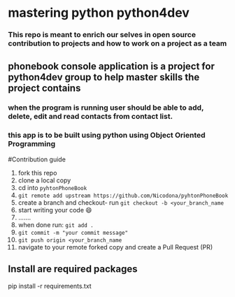 # mastering python python4dev
### This repo is meant to enrich our selves in open source contribution to projects and how to work on a project as a team

## phonebook console application is a project for python4dev group to help master skills the project contains
### when the program is running user should be able to add, delete, edit and read contacts from contact list. 
### this app is to be built using python using Object Oriented Programming

#Contribution guide
1. fork this repo
2. clone a local copy
3. cd into `pyhtonPhoneBook`
4. `git remote add upstream https://github.com/Nicodona/pyhtonPhoneBook`
5. create a branch and checkout- run `git checkout -b <your_branch_name`
6. start writing your code 😄
7. .......
8. when done run: `git add .`
9. `git commit -m "your commit message"`
10. `git push origin <your_branch_name`
11. navigate to your remote forked copy and create a Pull Request (PR)

## Install are required packages
pip install -r requirements.txt
